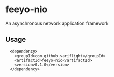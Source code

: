 # feeyo-nio

An asynchronous network application framework


## Usage

```
  <dependency>
	<groupId>com.github.variflight</groupId>
	<artifactId>feeyo-nio</artifactId>
	<version>0.1.0</version>
  </dependency>
	
```